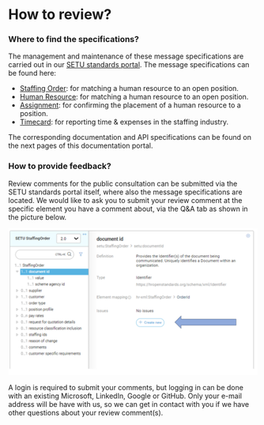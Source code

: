 # How to review?

### Where to find the specifications?

The management and maintenance of these message specifications are carried out in our [SETU standards portal](https://setu.semantic-treehouse.nl/#/Home). The message specifications can be found here:


- [Staffing Order](https://setu.semantic-treehouse.nl/message-model-tree/Message_8ce31bab-da16-4e48-aac7-c745b1080bb1?panes=element_tree:Message_8ce31bab-da16-4e48-aac7-c745b1080bb1:v87px1:primary): for matching a human resource to an open position.
- [Human Resource](https://setu.semantic-treehouse.nl/message-model-tree/Message_da7a87ec-72c9-414e-8da0-e4f942eb1a7c?panes=element_tree:Message_da7a87ec-72c9-414e-8da0-e4f942eb1a7c:q2hhbw:primary): for matching a human resource to an open position.
- [Assignment](https://setu.semantic-treehouse.nl/message-model-tree/Message_fc07cc98-14b0-4e7c-a52b-3240baa46194?panes=element_tree:Message_fc07cc98-14b0-4e7c-a52b-3240baa46194:51f8vt:primary): for confirming the placement of a human resource to a position. 
- [Timecard](https://setu.semantic-treehouse.nl/message-model-tree/Message_39a2ff1b-43b3-40fc-930e-d85488bb57bb?panes=element_tree:Message_39a2ff1b-43b3-40fc-930e-d85488bb57bb:be72zv:primary): for reporting time & expenses in the staffing industry. 

The corresponding documentation and API specifications can be found on the next pages of this documentation portal.

### How to provide feedback?

Review comments for the public consultation can be submitted via the SETU standards portal itself, where also the message specifications are located. We would like to ask you to submit your review comment at the specific element you have a comment about, via the Q&A tab as shown in the picture below.

![](Q&A.png)

A login is required to submit your comments, but logging in can be done with an existing Microsoft, LinkedIn, Google or GitHub. Only your e-mail address will be have with us, so we can get in contact with you if we have other questions about your review comment(s).